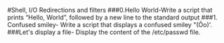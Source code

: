 #Shell, I/O Redirections and filters
###0.Hello World-Write a script that prints “Hello, World”, followed by a new line to the standard output
###1. Confused smiley- Write a script that displays a confused smiley "(Ôo)'.
###Let's display a file- Display the content of the /etc/passwd file.
